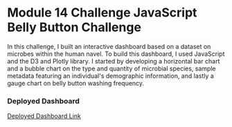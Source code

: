 # Module 14 Challenge JavaScript Belly Button Challenge

In this challenge, I built an interactive dashboard based on a dataset on microbes within the human navel. To build this dashboard, I used JavaScript and the D3 and Plotly library. I started by developing a horizontal bar chart and a bubble chart on the type and quantity of microbial species, sample metadata featuring an individual's demographic information, and lastly a gauge chart on belly button washing frequency. 

### Deployed Dashboard
[Deployed Dashboard Link](https://jjc55.github.io/belly--button--challenge/)

 
